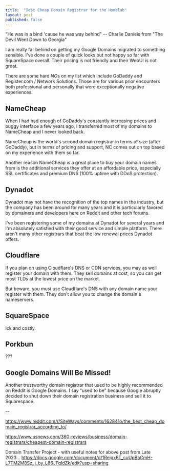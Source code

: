 ```yaml
---
title:  "Best Cheap Domain Registrar for the Homelab"
layout: post
published: false
---
```


"He was in a bind 'cause he was way behind"
-- Charlie Daniels from "The Devil Went Down to Georgia"

I am really far behind on getting my Google Domains migrated to something sensible.  I've done a couple of quick looks but not happy so far with SquareSpace overall. Their pricing is not friendly and their WebUI is not great.

There are some hard *NO*s on my list which include GoDaddy and Register.com / Network Solutions. Those are for various prior encounters both professional and personally that were exceptionally negative experiences.

## NameCheap

When I had had enough of GoDaddy's constantly increasing prices and buggy interface a few years ago, I transferred most of my domains to NameCheap and I never looked back.

NameCheap is the world's second domain registrar in terms of size (after GoDaddy), but in terms of pricing and support, NC comes out on top based on my experience with them so far.

Another reason NameCheap is a great place to buy your domain names from is the additional services they offer at an affordable price, especially SSL certificates and premium DNS (100% uptime with DDoS protection).


## Dynadot

Dynadot may not have the recognition of the top names in the industry, but the company has been around for many years and it is particularly favored by domainers and developers here on Reddit and other tech forums.

I've been registering some of my domains at Dynadot for several years and I'm absolutely satisfied with their good service and simple platform. There aren't many other registrars that beat the low renewal prices Dynadot offers.

## Cloudflare

If you plan on using Cloudflare's DNS or CDN services, you may as well register your domain with them. They sell domains at cost, so you can get most TLDs at the lowest price on the market.

But beware, you must use Cloudflare's DNS with any domain name your register with them. They don't allow you to change the domain's nameservers.

## SquareSpace

Ick and costly.

## Porkbun

???


## Google Domains Will Be Missed!

Another trustworthy domain registrar that used to be highly recommended on Reddit is Google Domains. I say "used to be" because Google abruptly decided to shut down their domain registration business and sell it to Squarespace. 

--

https://www.reddit.com/r/SiteWays/comments/162841o/the_best_cheap_domain_registrar_according_to/

https://www.usnews.com/360-reviews/business/domain-registrars/cheapest-domain-registrars

Domain Transfer Project - with useful notes for above post from Late 2023...
https://docs.google.com/document/d/1Reigx6T_cuUpBaCmH-L7TM2M8Sz_j_by_L86JFqIdZk/edit?usp=sharing
